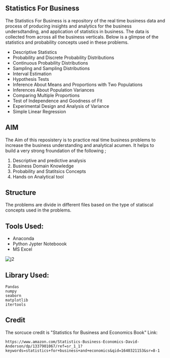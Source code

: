 ## Statistics For Business 
The Statistics For Business is a repository of the real time business data and process of producing insights and analytics for the business undersdtanding, and application of statistics in business. The data is collected from across all the business verticals. Below is a glimpse of the statistics and probability concepts used in these problems.

- Descriptive Statistics
- Probability and Discrete Probability Distributions 
- Continuous Probability Distributions
- Sampling and Sampling Distributions
- Interval Estimation
- Hypothesis Tests
- Inference About Means and Proportions with Two Populations
- Inferences About Population Variances
- Comparing Multiple Proportions
- Test of Independence and Goodness of Fit
- Experimental Design and Analysis of Variance
- Simple Linear Regression

## AIM

The Aim of this reposistery is to practice real time business problems to increase the business understanding and  analytical acumen. It helps to build a very strong froundation of the following
;

1. Descriptive and predictive analysis
2. Business Domain Knowledge
3. Probability and Statitsics Concepts
4. Hands on Analytical tool

## Structure

The problems are divide in different files based on the type of statiscal concepts used in the problems.

## Tools Used:
- Anaconda
- Python Jypter Noteboook
- MS Excel

![j2](https://user-images.githubusercontent.com/64645859/147317652-c1e06930-1ab1-419c-a375-51e3202852c5.png)

## Library Used:
```
Pandas
numpy
seaborn
matplotlib
itertools
```

## Credit
The sorcuce credit is "Statistics for Business and Economics Book"
Link: 
```
https://www.amazon.com/Statistics-Business-Economics-David-Anderson/dp/1337901067/ref=sr_1_1?keywords=statistics+for+business+and+economics&qid=1640321153&sr=8-1
```
